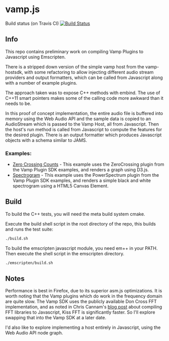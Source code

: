 # vamp.js

Build status (on Travis CI) [![Build Status](https://travis-ci.org/LucasThompson/vamp-js.svg?branch=master)](https://travis-ci.org/LucasThompson/vamp-js/)

## Info

This repo contains preliminary work on compiling Vamp Plugins to Javascript using Emscripten. 

There is a stripped down version of the simple vamp host from the vamp-hostsdk, with some refactoring to allow injecting different audio stream providers and output formatters, which can be called from Javascript along with a number of example plugins.

The approach taken was to expose C++ methods with embind. The use of C++11 smart pointers makes some of the calling code more awkward than it needs to be.

In this proof of concept implementation, the entire audio file is buffered into memory using the Web Audio API and the sample data is copied to an AudioStream which is passed to the Vamp Host, all from Javascript. Then the host's run method is called from Javascript to compute the features for the desired plugin. There is an output formatter which produces Javascript objects with a schema similar to JAMS. 

### Examples: 
* [Zero Crossing Counts](http://lucasthompson.github.io/vamp-js/examples/web-audio/zero-crossings.html) - This example uses the ZeroCrossing plugin from the Vamp Plugin SDK examples, and renders a graph using D3.js.
* [Spectrogram](http://lucasthompson.github.io/vamp-js/examples/web-audio/zero-crossings.html) - This example uses the PowerSpectrum plugin from the Vamp Plugin SDK examples, and renders a simple black and white spectrogram using a HTML5 Canvas Element.

## Build

To build the C++ tests, you will need the meta build system cmake. 

Execute the build shell script in the root directory of the repo, this builds and runs the test suite:

```bash
./build.sh
```

To build the emscripten javascript module, you need em++ in your PATH. Then execute the shell script in the emscripten directory.

```bash
./emscripten/build.sh
```

## Notes

Performance is best in Firefox, due to its superior asm.js optimizations. It is worth noting that the Vamp plugins which do work in the frequency domain are quite slow. The Vamp SDK uses the publicly available Don Cross FFT implementation, and as noted in Chris Cannam's [blog post](https://thebreakfastpost.com/2015/10/18/ffts-in-javascript/) about compiling FFT libraries to Javascript, Kiss FFT is significantly faster. So I'll explore swapping that into the Vamp SDK at a later date.

I'd also like to explore implementing a host entirely in Javascript, using the Web Audio API node graph. 
